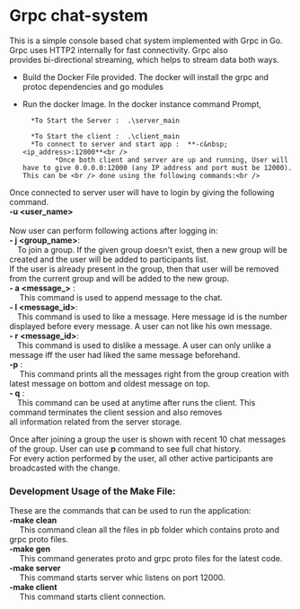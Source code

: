 # Grpc chat-system


This is a simple console based chat system implemented with Grpc in Go. Grpc uses HTTP2 internally for fast connectivity. Grpc also <br />provides bi-directional  streaming, which helps to stream data both ways.

* Build the Docker File provided.
	The docker will install the grpc and protoc dependencies and go modules
* Run the docker Image.
	In the docker instance command Prompt,
	
		*To Start the Server :  .\server_main
  
		*To Start the client :  .\client_main
        *To connect to server and start app :  **-c&nbsp;<ip_address>:12000**<br />
		      *Once both client and server are up and running, User will have to give 0.0.0.0:12000 (any IP address and port must be 12000). This can be <br /> done using the following commands:<br />  

 Once connected to server user will have to login by giving the following command.<br />
 **-u&nbsp;<user_name>**<br />
 <br />
 Now user can perform following actions after logging in:<br />
  **- j&nbsp;<group_name>**: <br />&emsp;To join a group. If the given group doesn't exist, then a new group will be created and the user will be added to participants list.<br />If the user is already present in the group, then that user will be removed from the current group and will be added to the new group.<br />
  **- a&nbsp;<message_>** :<br />&emsp; This command is used to append message to the chat.<br />
  **- l&nbsp;<message_id>**:<br /> &emsp;This command is used to like a message. Here message id is the number displayed before every message.  A user can not like his own message.<br />
  **- r&nbsp;<message_id>**:<br /> &emsp;This command is used to dislike a message. A user can only unlike a message iff the user had liked the same message beforehand.<br />
  **-p**             :<br /> &emsp; This command prints all the messages right from the group creation with latest message on bottom and oldest message on top. <br />
  **- q**            :<br /> &emsp;This command can be used at anytime after runs the client. This command terminates the client session and also removes<br /> all information related from the server storage.<br />

Once after joining a group the user is shown with recent 10 chat messages of the group. User can use **p** command to see full chat history.<br /> For every action performed by the user, all other active participants are broadcasted with the change. 

### Development Usage of the Make File:
These are the commands that can be used to run the application:<br />
**-make clean**<br />
 &emsp;  This command clean all the files in pb folder which contains proto and grpc proto files.<br />
**-make gen** <br />
 &emsp;  This command generates proto and grpc proto files for the latest code.<br />
**-make server** <br />
 &emsp;  This command starts server whic listens on port 12000.<br />
**-make client** <br />
 &emsp;   This command starts client connection.<br />
 <br />

